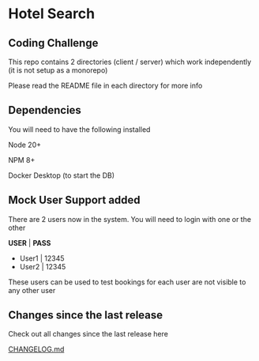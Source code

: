 # Hotel Search

## Coding Challenge

This repo contains 2 directories (client / server) which work independently (it is not setup as a monorepo)

Please read the README file in each directory for more info

## Dependencies

You will need to have the following installed

Node 20+

NPM 8+

Docker Desktop (to start the DB)

## Mock User Support added

There are 2 users now in the system. You will need to login with one or the other

**USER** | **PASS**

- User1 | 12345
- User2 | 12345

These users can be used to test bookings for each user are not visible to any other user

## Changes since the last release

Check out all changes since the last release here

[CHANGELOG.md](/CHANGELOG.md)
